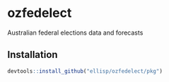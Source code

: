 # ozfedelect
Australian federal elections data and forecasts


## Installation

```R
devtools::install_github("ellisp/ozfedelect/pkg")
```